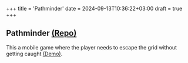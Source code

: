 +++
title = 'Pathminder'
date = 2024-09-13T10:36:22+03:00
draft = true
+++

## Pathminder [(Repo)](https://github.com/SpeedyE1780/Pathminder)

This a mobile game where the player needs to escape the grid without getting caught [(Demo)](https://www.youtube.com/watch?v=bB_2pU0ZZzM).
